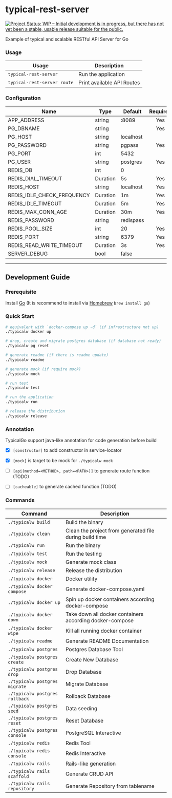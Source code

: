 

# typical-rest-server

[![Project Status: WIP – Initial development is in progress, but there has not yet been a stable, usable release suitable for the public.](https://www.repostatus.org/badges/latest/wip.svg)](https://www.repostatus.org/#wip)


Example of typical and scalable RESTful API Server for Go

### Usage

| Usage | Description |
|---|---|
|`typical-rest-server`|Run the application|
|`typical-rest-server route`|Print available API Routes|


### Configuration

| Name | Type | Default | Required |
|---|---|---|:---:|
|APP_ADDRESS|string|:8089|Yes|
|PG_DBNAME|string||Yes|
|PG_HOST|string|localhost||
|PG_PASSWORD|string|pgpass|Yes|
|PG_PORT|int|5432||
|PG_USER|string|postgres|Yes|
|REDIS_DB|int|0||
|REDIS_DIAL_TIMEOUT|Duration|5s|Yes|
|REDIS_HOST|string|localhost|Yes|
|REDIS_IDLE_CHECK_FREQUENCY|Duration|1m|Yes|
|REDIS_IDLE_TIMEOUT|Duration|5m|Yes|
|REDIS_MAX_CONN_AGE|Duration|30m|Yes|
|REDIS_PASSWORD|string|redispass||
|REDIS_POOL_SIZE|int|20|Yes|
|REDIS_PORT|string|6379|Yes|
|REDIS_READ_WRITE_TIMEOUT|Duration|3s|Yes|
|SERVER_DEBUG|bool|false||

----

## Development Guide

### Prerequisite

Install [Go](https://golang.org/doc/install) (It is recommend to install via [Homebrew](https://brew.sh/) `brew install go`)

### Quick Start

```bash
# equivalent with `docker-compose up -d` (if infrastructure not up)
./typicalw docker up 

# drop, create and migrate postgres database (if database not ready)
./typicalw pg reset 

# generate readme (if there is readme update)
./typicalw readme 

# generate mock (if require mock)
./typicalw mock 

# run test 
./typicalw test

# run the application
./typicalw run 

# release the distribution
./typicalw release 
```

### Annotation

TypicalGo support java-like annotation for code generation before build
- [x] `[constructor]` to add constructor in service-locator 
- [x] `[mock]` is target to be mock for `./typicalw mock`
- [ ] `[api(method=<METHOD>, path=<PATH>)]` to generate route function (TODO)
- [ ] `[cacheable]` to generate cached function (TODO)


### Commands
| Command | Description |
|---|---|
|`./typicalw build`|Build the binary|
|`./typicalw clean`|Clean the project from generated file during build time|
|`./typicalw run`|Run the binary|
|`./typicalw test`|Run the testing|
|`./typicalw mock`|Generate mock class|
|`./typicalw release`|Release the distribution|
|`./typicalw docker`|Docker utility|
|`./typicalw docker compose`|Generate docker-compose.yaml|
|`./typicalw docker up`|Spin up docker containers according docker-compose|
|`./typicalw docker down`|Take down all docker containers according docker-compose|
|`./typicalw docker wipe`|Kill all running docker container|
|`./typicalw readme`|Generate README Documentation|
|`./typicalw postgres`|Postgres Database Tool|
|`./typicalw postgres create`|Create New Database|
|`./typicalw postgres drop`|Drop Database|
|`./typicalw postgres migrate`|Migrate Database|
|`./typicalw postgres rollback`|Rollback Database|
|`./typicalw postgres seed`|Data seeding|
|`./typicalw postgres reset`|Reset Database|
|`./typicalw postgres console`|PostgreSQL Interactive|
|`./typicalw redis`|Redis Tool|
|`./typicalw redis console`|Redis Interactive|
|`./typicalw rails`|Rails-like generation|
|`./typicalw rails scaffold`|Generate CRUD API|
|`./typicalw rails repository`|Generate Repository from tablename|
